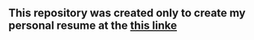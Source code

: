 
## This repository was created only to create my personal resume at the [this linke](https://yasinrezaei.github.io/) 



